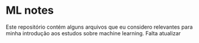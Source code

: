 # ML notes

Este repositório contém alguns arquivos que eu considero relevantes para minha introdução aos estudos sobre machine learning. Falta atualizar

